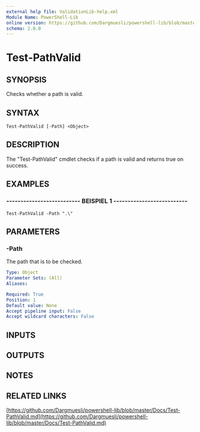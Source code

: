 ```yaml
---
external help file: ValidationLib-help.xml
Module Name: PowerShell-Lib
online version: https://github.com/Dargmuesli/powershell-lib/blob/master/Docs/Test-PathValid.md
schema: 2.0.0
---
```


# Test-PathValid

## SYNOPSIS
Checks whether a path is valid.

## SYNTAX

```
Test-PathValid [-Path] <Object>
```

## DESCRIPTION
The "Test-PathValid" cmdlet checks if a path is valid and returns true on success.

## EXAMPLES

### -------------------------- BEISPIEL 1 --------------------------
```
Test-PathValid -Path ".\"
```

## PARAMETERS

### -Path
The path that is to be checked.

```yaml
Type: Object
Parameter Sets: (All)
Aliases: 

Required: True
Position: 1
Default value: None
Accept pipeline input: False
Accept wildcard characters: False
```

## INPUTS

## OUTPUTS

## NOTES

## RELATED LINKS

[https://github.com/Dargmuesli/powershell-lib/blob/master/Docs/Test-PathValid.md](https://github.com/Dargmuesli/powershell-lib/blob/master/Docs/Test-PathValid.md)

